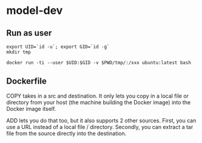 # model-dev

## Run as user

    export UID=`id -u`; export GID=`id -g`
    mkdir tmp

    docker run -ti --user $UID:$GID -v $PWD/tmp/:/xxx ubuntu:latest bash

## Dockerfile

COPY takes in a src and destination. It only lets you copy in a local file or directory from your host (the machine building the Docker image) into the Docker image itself.

ADD lets you do that too, but it also supports 2 other sources. First, you can use a URL instead of a local file / directory. Secondly, you can extract a tar file from the source directly into the destination.



